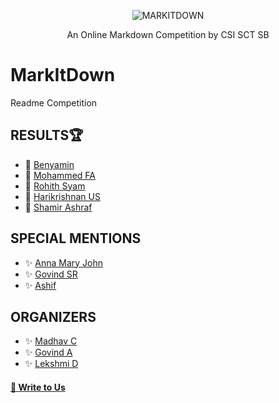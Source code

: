 <p align="center">
 <img src="https://github.com/CSI-SCT-SB/MarkItDown/blob/main/DON'T%20OPEN%20THIS/png_20221106_132758_0000.png" alt="MARKITDOWN" />
 <p align="center">An Online Markdown Competition by CSI SCT SB</p>
</p>

# MarkItDown
Readme Competition 

## RESULTS🏆
- 🥇 [Benyamin](https://github.com/benAJoseph)
- 🥈 [Mohammed FA](https://github.com/mohd-fa)
- 🥉 [Rohith Syam](https://github.com/rxhith)
- 🏅 [Harikrishnan US](https://github.com/HKRcodes)
- 🏅 [Shamir Ashraf](https://github.com/shamiroxs)

## SPECIAL MENTIONS
- ✨ [Anna Mary John](https://github.com/Annamjohn)
- ✨ [Govind SR](https://github.com/theinfinox)
- ✨ [Ashif](https://github.com/azhiif)

## ORGANIZERS
- ✨ [Madhav C](https://github.com/madhavc21)
- ✨ [Govind A](https://github.com/GOVINDFROMINDIA)
- ✨ [Lekshmi D](https://github.com/Lekshmi-D)

#### [📝 Write to Us](mailto:csi@sctce.ac.in)
